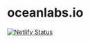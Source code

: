 # oceanlabs.io 
[![Netlify Status](https://api.netlify.com/api/v1/badges/cbab5b8f-fc7b-48dd-a282-54aab18b6551/deploy-status)](https://app.netlify.com/sites/agitated-raman-169fab/deploys)
